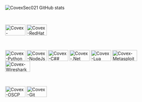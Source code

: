 ![CovexSec021 GitHub stats](https://github-readme-stats.vercel.app/api?username=anuraghazra&show_icons=true&theme=transparent)
##
<div style="display: inline_block"><br>
  <img align="center" alt="Covex-Arch_Linux" height="35" width="65" src="https://img.shields.io/badge/Arch_Linux-1793D1?style=for-the-badge&logo=arch-linux&logoColor=white">
  <img align="center" alt="Covex-RedHat" height="35" width="65" src="https://img.shields.io/badge/Red%20Hat-EE0000?style=for-the-badge&logo=redhat&logoColor=white">
</div>

##

<div style="display: inline_block"><br>
  <img align="center" alt="Covex-Python" height="35" width="65" src="https://img.shields.io/badge/Python-14354C?style=for-the-badge&logo=python&logoColor=white">
  <img align="center" alt="Covex-NodeJs" height="35" width="65" src="https://img.shields.io/badge/Node.js-43853D?style=for-the-badge&logo=node.js&logoColor=white">
  <img align="center" alt="Covex-C##" height="35" width="65" src="https://img.shields.io/badge/C%23-239120?style=for-the-badge&logo=c-sharp&logoColor=white">
  <img align="center" alt="Covex-.Net" height="35" width="65" src="https://img.shields.io/badge/.NET-5C2D91?style=for-the-badge&logo=.net&logoColor=white">
  <img align="center" alt="Covex-Lua" height="35" width="65" src="https://img.shields.io/badge/Lua-2C2D72?style=for-the-badge&logo=lua&logoColor=white">
  <img align="center" alt="Covex-Metasploit" height="35" width="80" src="https://img.shields.io/badge/Metasploit-4000ff?style=for-the-badge&logo=metasploit&logoColor=white">
  <img align="center" alt="Covex-Wireshark" height="35" width="80" src="https://img.shields.io/badge/Wireshark-007ACC?style=for-the-badge&logo=wireshark&logoColor=white">
</div>

##

<div style="display: inline_block"><br>
  <img align="center" alt="Covex-OSCP" height="35" width="65" src="https://img.shields.io/badge/OSCP-EE0000?style=for-the-badge&logo=offensive-security&logoColor=white">
  <img align="center" alt="Covex-Git" height="35" width="65" src="https://img.shields.io/badge/Git-F05032?style=for-the-badge&logo=git&logoColor=white">
</div>
